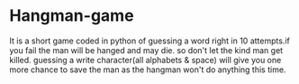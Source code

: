 # Hangman-game

It is a short game coded in python of guessing  a word right in 10 attempts.if you fail the man will be hanged and may die.
so don't let the kind man get killed.
guessing a write character(all alphabets & space) will give you one more chance to save the man as the hangman won't do anything this time.
